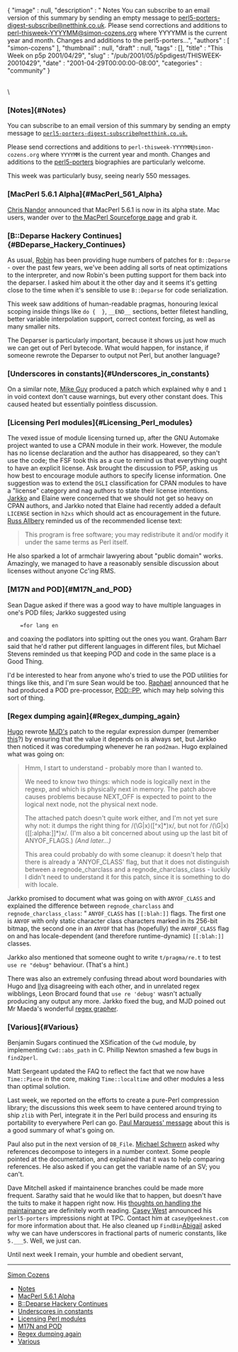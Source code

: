 {
   "image" : null,
   "description" : " Notes You can subscribe to an email version of this summary by sending an empty message to perl5-porters-digest-subscribe@netthink.co.uk. Please send corrections and additions to perl-thisweek-YYYYMM@simon-cozens.org where YYYYMM is the current year and month. Changes and additions to the perl5-porters...",
   "authors" : [
      "simon-cozens"
   ],
   "thumbnail" : null,
   "draft" : null,
   "tags" : [],
   "title" : "This Week on p5p 2001/04/29",
   "slug" : "/pub/2001/05/p5pdigest/THISWEEK-20010429",
   "date" : "2001-04-29T00:00:00-08:00",
   "categories" : "community"
}





\
\

### [Notes]{#Notes}

You can subscribe to an email version of this summary by sending an
empty message to
[`perl5-porters-digest-subscribe@netthink.co.uk`.](mailto:perl5-porters-digest-subscribe@netthink.co.uk)

Please send corrections and additions to
`perl-thisweek-YYYYMM@simon-cozens.org` where `YYYYMM` is the current
year and month. Changes and additions to the
[perl5-porters](http://simon-cozens.org/writings/whos-who.html)
biographies are particularly welcome.

This week was particularly busy, seeing nearly 550 messages.

### [MacPerl 5.6.1 Alpha]{#MacPerl_561_Alpha}

[Chris Nandor](http://simon-cozens.org/writings/whos-who.html#NANDOR)
announced that MacPerl 5.6.1 is now in its alpha state. Mac users,
wander over to [the MacPerl Sourceforge
page](http://macperl.sourceforge.net/) and grab it.

### [B::Deparse Hackery Continues]{#BDeparse_Hackery_Continues}

As usual,
[Robin](http://simon-cozens.org/writings/whos-who.html#HOUSTON) has been
providing huge numbers of patches for `B::Deparse` - over the past few
years, we've been adding all sorts of neat optimizations to the
interpreter, and now Robin's been putting support for them back into the
deparser. I asked him about it the other day and it seems it's getting
close to the time when it's sensible to use `B::Deparse` for code
serialization.

This week saw additions of human-readable pragmas, honouring lexical
scoping inside things like `do {  }`, `__END__` sections, better
filetest handling, better variable interpolation support, correct
context forcing, as well as many smaller nits.

The Deparser is particularly important, because it shows us just how
much we can get out of Perl bytecode. What would happen, for instance,
if someone rewrote the Deparser to output not Perl, but another
language?

### [Underscores in constants]{#Underscores_in_constants}

On a similar note, [Mike
Guy](http://simon-cozens.org/writings/whos-who.html#GUY) produced a
patch which explained why `0` and `1` in void context don't cause
warnings, but every other constant does. This caused heated but
essentially pointless discussion.

### [Licensing Perl modules]{#Licensing_Perl_modules}

The vexed issue of module licensing turned up, after the GNU Automake
project wanted to use a CPAN module in their work. However, the module
has no license declaration and the author has disappeared, so they can't
use the code; the FSF took this as a cue to remind us that everything
ought to have an explicit license. Ask brought the discussion to P5P,
asking us how best to encourage module authors to specify license
information. One suggestion was to extend the `DSLI` classification for
CPAN modules to have a "license" category and nag authors to state their
license intentions.
[Jarkko](http://simon-cozens.org/writings/whos-who.html#HIETANIEMI) and
Elaine were concerned that we should not get so heavy on CPAN authors,
and Jarkko noted that Elaine had recently added a default `LICENSE`
section in `h2xs` which should act as encouragement in the future. [Russ
Allbery](http://simon-cozens.org/writings/whos-who.html#ALLBERY)
reminded us of the recommended license text:

> This program is free software; you may redistribute it and/or modify
> it under the same terms as Perl itself.

He also sparked a lot of armchair lawyering about "public domain" works.
Amazingly, we managed to have a reasonably sensible discussion about
licenses without anyone Cc'ing RMS.

### [M17N and POD]{#M17N_and_POD}

Sean Dague asked if there was a good way to have multiple languages in
one's POD files; Jarkko suggested using

        =for lang en

and coaxing the podlators into spitting out the ones you want. Graham
Barr said that he'd rather put different languages in different files,
but Michael Stevens reminded us that keeping POD and code in the same
place is a Good Thing.

I'd be interested to hear from anyone who's tried to use the POD
utilities for things like this, and I'm sure Sean would be too.
[Raphael](http://simon-cozens.org/writings/whos-who.html#MANFREDI)
announced that he had produced a POD pre-processor,
[POD::PP](http://search.cpan.org/search?dist=Pod-PP), which may help
solving this sort of thing.

### [Regex dumping again]{#Regex_dumping_again}

[Hugo](http://simon-cozens.org/writings/whos-who.html#SANDEN) rewrote
[MJD's](http://simon-cozens.org/writings/whos-who.html#DOMINUS) patch to
the regular expression dumper (remember
[this](/pub/2001/04/p5pdigest/THISWEEK-20010422.html#Regex_Debugger_and_Reference_Type)?)
by ensuring that the value it depends on is always set, but Jarkko then
noticed it was coredumping whenever he ran `pod2man`. Hugo explained
what was going on:

> Hmm, I start to understand - probably more than I wanted to.
>
> We need to know two things: which node is logically next in the
> regexp, and which is physically next in memory. The patch above causes
> problems because NEXT\_OFF is expected to point to the logical next
> node, not the physical next node.
>
> The attached patch doesn't quite work either, and I'm not yet sure why
> not: it dumps the right thing for /(\\G|x)(\[\^x\]\*)x/, but not for
> /(\\G|x)(\[\[:alpha:\]\]\*)x/. (I'm also a bit concerned about using
> up the last bit of ANYOF\_FLAGS.) *(And later...)*
>
> This area could probably do with some cleanup: it doesn't help that
> there is already a 'ANYOF\_CLASS' flag, but that it does not
> distinguish between a regnode\_charclass and a
> regnode\_charclass\_class - luckily I didn't need to understand it for
> this patch, since it is something to do with locale.

Jarkko promised to document what was going on with `ANYOF_CLASS` and
explained the difference between `regnode_charclass` and
`regnode_charclass_class`: " `ANYOF_CLASS` has `[[:blah:]]` flags. The
first one is `ANYOF` with only static character class characters marked
in its 256-bit bitmap, the second one in an `ANYOF` that has (hopefully)
the `ANYOF_CLASS` flag on and has locale-dependent (and therefore
runtime-dynamic) `[[:blah:]]` classes.

Jarkko also mentioned that someone ought to write `t/pragma/re.t` to
test `use re "debug"` behaviour. (That's a hint.)

There was also an extremely confusing thread about word boundaries with
Hugo and
[Ilya](http://simon-cozens.org/writings/whos-who.html#ZAKHEREVICH)
disagreeing with each other, and in unrelated regex wibblings, Leon
Brocard found that `use re 'debug'` wasn't actually producing any output
any more. Jarkko fixed the bug, and MJD poined out Mr Maeda's wonderful
[regex
grapher](http://www.cc.rim.or.jp/~midorin/mad-p/RegexDiagram.html).

### [Various]{#Various}

Benjamin Sugars continued the XSification of the `Cwd` module, by
implementing `Cwd::abs_path` in C. Phillip Newton smashed a few bugs in
`find2perl`.

Matt Sergeant updated the FAQ to reflect the fact that we now have
`Time::Piece` in the core, making `Time::localtime` and other modules a
less than optimal solution.

Last week, we reported on the efforts to create a pure-Perl compression
library; the discussions this week seem to have centered around trying
to ship `zlib` with Perl, integrate it in the Perl build process and
ensuring its portability to everywhere Perl can go. [Paul Marquess'
message](http://www.xray.mpe.mpg.de/mailing-lists/perl5-porters/2001-04/msg01422.html)
about this is a good summary of what's going on.

Paul also put in the next version of `DB_File`. [Michael
Schwern](http://simon-cozens.org/writings/whos-who.html#SCHWERN) asked
why references decompose to integers in a number context. Some people
pointed at the documentation, and explained that it was to help
comparing references. He also asked if you can get the variable name of
an SV; you can't.

Dave Mitchell asked if maintainence branches could be made more
frequent. Sarathy said that he would like that to happen, but doesn't
have the tuits to make it happen right now. His [thoughts on handling
the
maintainance](http://www.xray.mpe.mpg.de/mailing-lists/perl5-porters/2001-04/msg01626.html)
are definitely worth reading. [Casey
West](http://simon-cozens.org/writings/whos-who.html#WEST) announced his
`perl5-porters` impressions night at TPC. Contact him at
`casey@geeknest.com` for more information about that. He also cleaned up
`FindBin`[Abigail](http://simon-cozens.org/writings/whos-who.html#ABIGAIL)
asked why we can have underscores in fractional parts of numeric
constants, like `5.___5`. Well, we just can.

Until next week I remain, your humble and obedient servant,

------------------------------------------------------------------------

[Simon Cozens](mailto:simon@brecon.co.uk)
-   [Notes](#Notes)
-   [MacPerl 5.6.1 Alpha](#MacPerl_561_Alpha)
-   [B::Deparse Hackery Continues](#BDeparse_Hackery_Continues)
-   [Underscores in constants](#Underscores_in_constants)
-   [Licensing Perl modules](#Licensing_Perl_modules)
-   [M17N and POD](#M17N_and_POD)
-   [Regex dumping again](#Regex_dumping_again)
-   [Various](#Various)


